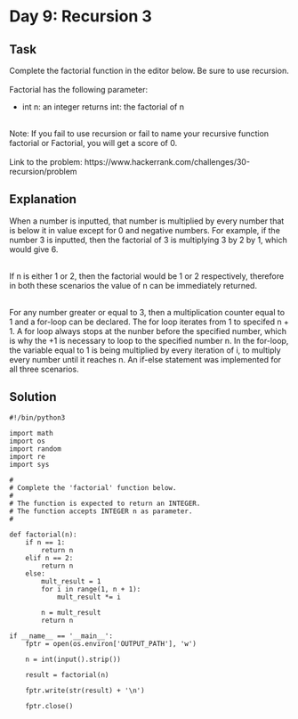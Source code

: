 # Day 9: Recursion 3
## Task
Complete the factorial function in the editor below. Be sure to use recursion. <br>
<br>
Factorial has the following parameter: <br>
* int n: an integer returns int: the factorial of n <br>
<br>
Note: If you fail to use recursion or fail to name your recursive function factorial or Factorial, you will get a score of 0.
<br> <br>
Link to the problem: https://www.hackerrank.com/challenges/30-recursion/problem

## Explanation
When a number is inputted, that number is multiplied by every number that is below it in value except for 0 and negative numbers. For example, if the number 3 is inputted, then the factorial of 3 is multiplying 3 by 2 by 1, which would give 6. <br> 
<br>

If n is either 1 or 2, then the factorial would be 1 or 2 respectively, therefore in both these scenarios the value of n can be immediately returned. <br>
<br>

For any number greater or equal to 3, then a multiplication counter equal to 1 and a for-loop can be declared. The for loop iterates from 1 to specifed n + 1. A for loop always stops at the nunber before the specified number, which is why the +1 is necessary to loop to the specified number n. In the for-loop, the variable equal to 1 is being multiplied by every iteration of i, to multiply every number until it reaches n. An if-else statement was implemented for all three scenarios.   


## Solution
```
#!/bin/python3

import math
import os
import random
import re
import sys

#
# Complete the 'factorial' function below.
#
# The function is expected to return an INTEGER.
# The function accepts INTEGER n as parameter.
#

def factorial(n):
    if n == 1:
        return n
    elif n == 2:
        return n
    else:
        mult_result = 1
        for i in range(1, n + 1):
            mult_result *= i
        
        n = mult_result
        return n

if __name__ == '__main__':
    fptr = open(os.environ['OUTPUT_PATH'], 'w')

    n = int(input().strip())

    result = factorial(n)

    fptr.write(str(result) + '\n')

    fptr.close()
```
